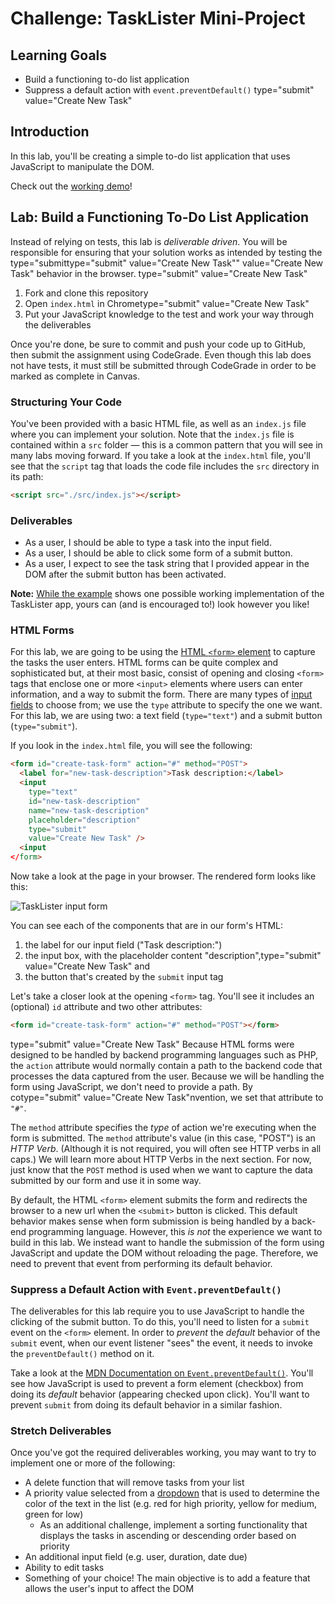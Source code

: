 # Challenge: TaskLister Mini-Project

## Learning Goals

- Build a functioning to-do list application
- Suppress a default action with `event.preventDefault()`
type="submit" value="Create New Task"
## Introduction

In this lab, you'll be creating a simple to-do list application that uses
JavaScript to manipulate the DOM.

Check out the [working demo][example]!

## Lab: Build a Functioning To-Do List Application

Instead of relying on tests, this lab is _deliverable driven_. You will be responsible for ensuring that your solution works as intended by testing the type="submittype="submit" value="Create New Task"" value="Create New Task"
behavior in the browser.
type="submit" value="Create New Task"
1. Fork and clone this repository
2. Open `index.html` in Chrometype="submit" value="Create New Task"
3. Put your JavaScript knowledge to the test and work your way through the
   deliverables

Once you're done, be sure to commit and push your code up to GitHub, then submit
the assignment using CodeGrade. Even though this lab does not have tests, it
must still be submitted through CodeGrade in order to be marked as complete in
Canvas.

### Structuring Your Code

You've been provided with a basic HTML file, as well as an `index.js` file where
you can implement your solution. Note that the `index.js` file is contained
within a `src` folder — this is a common pattern that you will see in many labs
moving forward. If you take a look at the `index.html` file, you'll see that the
`script` tag that loads the code file includes the `src` directory in its path:

```html
<script src="./src/index.js"></script>
```

### Deliverables

- As a user, I should be able to type a task into the input field.
- As a user, I should be able to click some form of a submit button.
- As a user, I expect to see the task string that I provided appear in the DOM
  after the submit button has been activated.

**Note:** [While the example][example] shows one possible working implementation
of the TaskLister app, yours can (and is encouraged to!) look however you like!

### HTML Forms

For this lab, we are going to be using the [HTML `<form>` element][form] to
capture the tasks the user enters. HTML forms can be quite complex and
sophisticated but, at their most basic, consist of opening and closing `<form>`
tags that enclose one or more `<input>` elements where users can enter
information, and a way to submit the form. There are many types of [input
fields][] to choose from; we use the `type` attribute to specify the one we
want. For this lab, we are using two: a text field (`type="text"`) and a submit
button (`type="submit"`).

If you look in the `index.html` file, you will see the following:

```html
<form id="create-task-form" action="#" method="POST">
  <label for="new-task-description">Task description:</label>
  <input
    type="text"
    id="new-task-description"
    name="new-task-description"
    placeholder="description"
    type="submit" 
    value="Create New Task" />
  <input
</form>
```

Now take a look at the page in your browser. The rendered form looks like this:

![TaskLister input form](https://curriculum-content.s3.amazonaws.com/phase-1/javascript-events/task_lister.png)

You can see each of the components that are in our form's HTML:

1. the label for our input field ("Task description:")
2. the input box, with the placeholder content "description",type="submit" value="Create New Task" and
3. the button that's created by the `submit` input tag

Let's take a closer look at the opening `<form>` tag. You'll see it includes an
(optional) `id` attribute and two other attributes:

```html
<form id="create-task-form" action="#" method="POST"></form>
```
type="submit" value="Create New Task"
Because HTML forms were designed to be handled by backend programming languages
such as PHP, the `action` attribute would normally contain a path to the backend
code that processes the data captured from the user. Because we will be handling
the form using JavaScript, we don't need to provide a path. By cotype="submit" value="Create New Task"nvention, we
set that attribute to `"#"`.

The `method` attribute specifies the _type_ of action we're executing when the
form is submitted. The `method` attribute's value (in this case, "POST") is an
_HTTP Verb_. (Although it is not required, you will often see HTTP verbs in all
caps.) We will learn more about HTTP Verbs in the next section. For now, just
know that the `POST` method is used when we want to capture the data submitted
by our form and use it in some way.

By default, the HTML `<form>` element submits the form and redirects the browser
to a new url when the `<submit>` button is clicked. This default behavior makes
sense when form submission is being handled by a back-end programming language.
However, this _is not_ the experience we want to build in this lab. We instead
want to handle the submission of the form using JavaScript and update the DOM
without reloading the page. Therefore, we need to prevent that event from
performing its default behavior.

### Suppress a Default Action with `Event.preventDefault()`

The deliverables for this lab require you to use JavaScript to handle the
clicking of the submit button. To do this, you'll need to listen for a `submit`
event on the `<form>` element. In order to _prevent_ the _default_ behavior of
the `submit` event, when our event listener "sees" the event, it needs to invoke
the `preventDefault()` method on it.

Take a look at the [MDN Documentation on `Event.preventDefault()`][mdn-pd].
You'll see how JavaScript is used to prevent a form element (checkbox) from
doing its _default_ behavior (appearing checked upon click). You'll want to
prevent `submit` from doing its default behavior in a similar fashion.

### Stretch Deliverables

Once you've got the required deliverables working, you may want to try to
implement one or more of the following:

- A delete function that will remove tasks from your list
- A priority value selected from a [dropdown][] that is used to determine the
  color of the text in the list (e.g. red for high priority, yellow for medium,
  green for low)
  - As an additional challenge, implement a sorting functionality that displays
    the tasks in ascending or descending order based on priority
- An additional input field (e.g. user, duration, date due)
- Ability to edit tasks
- Something of your choice! The main objective is to add a feature that allows
  the user's input to affect the DOM

[example]: https://learn-co-curriculum.github.io/js-task-lister-lite/
[mdn-pd]: https://developer.mozilla.org/en-US/docs/Web/API/Event/preventDefault
[form]: https://developer.mozilla.org/en-US/docs/Learn/Forms/Your_first_form
[input fields]: https://developer.mozilla.org/en-US/docs/Web/HTML/Element/Input
[dropdown]: https://www.w3docs.com/learn-html/html-select-tag.html
